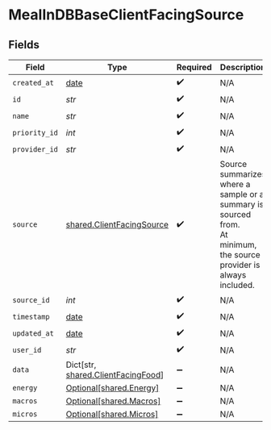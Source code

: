 # MealInDBBaseClientFacingSource


## Fields

| Field                                                                                                              | Type                                                                                                               | Required                                                                                                           | Description                                                                                                        | Example                                                                                                            |
| ------------------------------------------------------------------------------------------------------------------ | ------------------------------------------------------------------------------------------------------------------ | ------------------------------------------------------------------------------------------------------------------ | ------------------------------------------------------------------------------------------------------------------ | ------------------------------------------------------------------------------------------------------------------ |
| `created_at`                                                                                                       | [date](https://docs.python.org/3/library/datetime.html#date-objects)                                               | :heavy_check_mark:                                                                                                 | N/A                                                                                                                |                                                                                                                    |
| `id`                                                                                                               | *str*                                                                                                              | :heavy_check_mark:                                                                                                 | N/A                                                                                                                |                                                                                                                    |
| `name`                                                                                                             | *str*                                                                                                              | :heavy_check_mark:                                                                                                 | N/A                                                                                                                |                                                                                                                    |
| `priority_id`                                                                                                      | *int*                                                                                                              | :heavy_check_mark:                                                                                                 | N/A                                                                                                                |                                                                                                                    |
| `provider_id`                                                                                                      | *str*                                                                                                              | :heavy_check_mark:                                                                                                 | N/A                                                                                                                |                                                                                                                    |
| `source`                                                                                                           | [shared.ClientFacingSource](../../models/shared/clientfacingsource.md)                                             | :heavy_check_mark:                                                                                                 | Source summarizes where a sample or a summary is sourced from.<br/>At minimum, the source provider is always included. | {"provider":"oura"}                                                                                                |
| `source_id`                                                                                                        | *int*                                                                                                              | :heavy_check_mark:                                                                                                 | N/A                                                                                                                |                                                                                                                    |
| `timestamp`                                                                                                        | [date](https://docs.python.org/3/library/datetime.html#date-objects)                                               | :heavy_check_mark:                                                                                                 | N/A                                                                                                                |                                                                                                                    |
| `updated_at`                                                                                                       | [date](https://docs.python.org/3/library/datetime.html#date-objects)                                               | :heavy_check_mark:                                                                                                 | N/A                                                                                                                |                                                                                                                    |
| `user_id`                                                                                                          | *str*                                                                                                              | :heavy_check_mark:                                                                                                 | N/A                                                                                                                |                                                                                                                    |
| `data`                                                                                                             | Dict[str, [shared.ClientFacingFood](../../models/shared/clientfacingfood.md)]                                      | :heavy_minus_sign:                                                                                                 | N/A                                                                                                                |                                                                                                                    |
| `energy`                                                                                                           | [Optional[shared.Energy]](../../models/shared/energy.md)                                                           | :heavy_minus_sign:                                                                                                 | N/A                                                                                                                |                                                                                                                    |
| `macros`                                                                                                           | [Optional[shared.Macros]](../../models/shared/macros.md)                                                           | :heavy_minus_sign:                                                                                                 | N/A                                                                                                                |                                                                                                                    |
| `micros`                                                                                                           | [Optional[shared.Micros]](../../models/shared/micros.md)                                                           | :heavy_minus_sign:                                                                                                 | N/A                                                                                                                |                                                                                                                    |